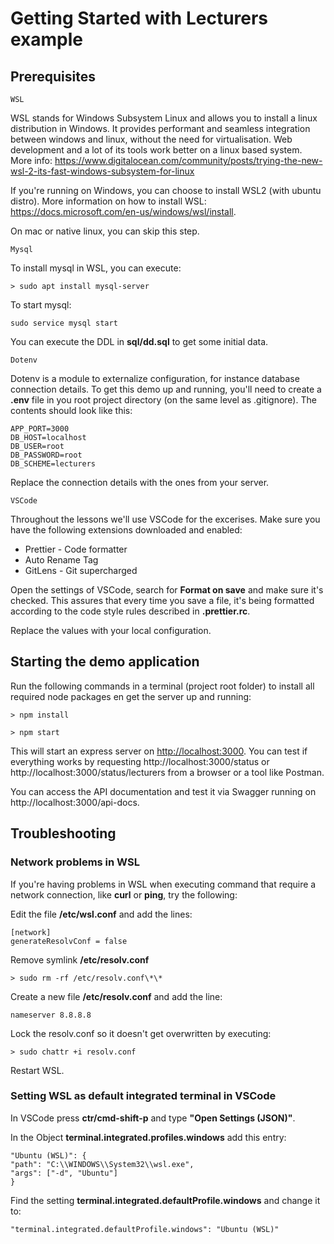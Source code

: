 # Getting Started with Lecturers example

## **Prerequisites**

`WSL`

WSL stands for Windows Subsystem Linux and allows you to install a linux distribution in Windows. It provides performant and seamless integration between windows and linux, without the need for virtualisation. Web development and a lot of its tools work better on a linux based system.
More info: https://www.digitalocean.com/community/posts/trying-the-new-wsl-2-its-fast-windows-subsystem-for-linux

If you're running on Windows, you can choose to install WSL2 (with ubuntu distro).
More information on how to install WSL: https://docs.microsoft.com/en-us/windows/wsl/install.

On mac or native linux, you can skip this step.

`Mysql`

To install mysql in WSL, you can execute:

```
> sudo apt install mysql-server
```

To start mysql:

```
sudo service mysql start
```

You can execute the DDL in **sql/dd.sql** to get some initial data.

`Dotenv`

Dotenv is a module to externalize configuration, for instance database connection details.
To get this demo up and running, you'll need to create a **.env** file in you root project directory (on the same level as .gitignore). The contents should look like this:

```
APP_PORT=3000
DB_HOST=localhost
DB_USER=root
DB_PASSWORD=root
DB_SCHEME=lecturers
```

Replace the connection details with the ones from your server.

`VSCode`

Throughout the lessons we'll use VSCode for the excerises. Make sure you have the following extensions downloaded and enabled:

-   Prettier - Code formatter
-   Auto Rename Tag
-   GitLens - Git supercharged

Open the settings of VSCode, search for **Format on save** and make sure it's checked. This assures that every time you save a file, it's being formatted according to the code style rules described in **.prettier.rc**.

Replace the values with your local configuration.

## **Starting the demo application**

Run the following commands in a terminal (project root folder) to install all required node packages en get the server up and running:

```
> npm install

> npm start
```

This will start an express server on [http://localhost:3000](http://localhost:3000).
You can test if everything works by requesting http://localhost:3000/status or http://localhost:3000/status/lecturers from a browser or a tool like Postman.

You can access the API documentation and test it via Swagger running on http://localhost:3000/api-docs.

## **Troubleshooting**

### **Network problems in WSL**

If you're having problems in WSL when executing command that require a network connection, like **curl** or **ping**, try the following:

Edit the file **/etc/wsl.conf** and add the lines:

```
[network]
generateResolvConf = false
```

Remove symlink **/etc/resolv.conf**

```
> sudo rm -rf /etc/resolv.conf\*\*
```

Create a new file **/etc/resolv.conf** and add the line:

```
nameserver 8.8.8.8
```

Lock the resolv.conf so it doesn't get overwritten by executing:

```
> sudo chattr +i resolv.conf
```

Restart WSL.

### **Setting WSL as default integrated terminal in VSCode**

In VSCode press **ctr/cmd-shift-p** and type **"Open Settings (JSON)"**.

In the Object **terminal.integrated.profiles.windows** add this entry:

```
"Ubuntu (WSL)": {
"path": "C:\\WINDOWS\\System32\\wsl.exe",
"args": ["-d", "Ubuntu"]
}
```

Find the setting **terminal.integrated.defaultProfile.windows** and change it to:

```
"terminal.integrated.defaultProfile.windows": "Ubuntu (WSL)"
```
